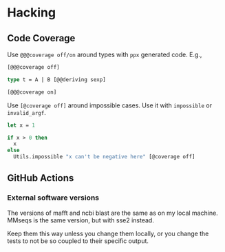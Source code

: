# Hacking

## Code Coverage

Use `@@@coverage off/on` around types with `ppx` generated code.  E.g.,

```ocaml
[@@@coverage off]

type t = A | B [@@deriving sexp]

[@@@coverage on]
```

Use `[@coverage off]` around impossible cases.  Use it with `impossible` or `invalid_argf`.

```ocaml
let x = 1

if x > 0 then
  x
else
  Utils.impossible "x can't be negative here" [@coverage off]
```

## GitHub Actions

### External software versions

The versions of mafft and ncbi blast are the same as on my local machine.  MMseqs is the same version, but with sse2 instead.

Keep them this way unless you change them locally, or you change the tests to not be so coupled to their specific output.
